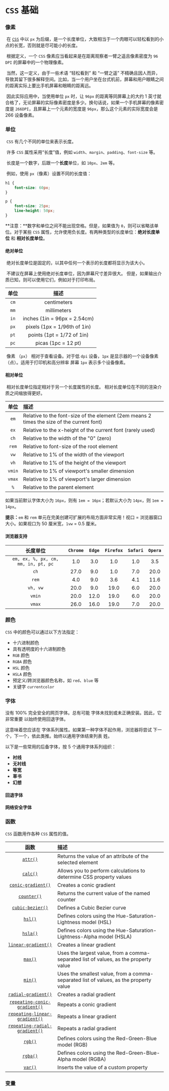 # `CSS` 基础

### 像素

​		在 [`CSS`](https://developer.mozilla.org/zh-CN/docs/Glossary/CSS) 中以 `px` 为后缀，是一个长度单位，大致相当于一个肉眼可以轻松看到的小点的长宽，否则就是尽可能小的长度。

​		根据定义，一个 `CSS` 像素应当看起来是在距离观察者一臂之遥且像素密度为 `96 DPI` 的屏幕中的一个物理像素。

​		当然，这一定义，由于一些术语 “轻松看到” 和 “一臂之遥” 不精确且因人而异，导致其留下很多解释空间。比如，当一个用户坐在台式机前，屏幕和用户眼睛之间的距离实际上要比手机屏幕和眼睛的距离远。

​		因此实际应用中，当使用单位 `px` 时，让 `96px` 的距离等同屏幕上的大约 1 英寸就合格了，无论屏幕的实际像素密度是多少。换句话说，如果一个手机屏幕的像素密度是 `266DPI`，且屏幕上一个元素的宽度是 `96px`，那么这个元素的实际宽度会是 266 设备像素。



### 单位

​		`CSS` 有几个不同的单位来表示长度。

​		许多 `CSS` 属性采用“长度”值，例如 `width`、`margin`、`padding`、`font-size` 等。

​		长度是一个数字，后跟一个**长度**单位，如 `10px`、`2em` 等。

​		例如，使用 `px`（像素）设置不同的长度值：

```css
h1 {
  	font-size: 60px;
}

p {
  	font-size: 25px;
  	line-height: 50px;
}
```

**注意：**数字和单位之间不能出现空格。但是，如果值为 `0`，则可以省略该单位。对于某些 `CSS` 属性，允许使用负长度。有两种类型的长度单位：**绝对长度单位** 和 **相对长度单位**。

#### 绝对单位

​		绝对长度单位是固定的，以其中任何一个表示的长度都将显示为该大小。

​		不建议在屏幕上使用绝对长度单位，因为屏幕尺寸差异很大。 但是，如果输出介质已知，则可以使用它们，例如对于打印布局。

| 单位 |             描述             |
| :--: | :--------------------------: |
| `cm` |         centimeters          |
| `mm` |         millimeters          |
| `in` | inches (1in = 96px = 2.54cm) |
| `px` | pixels (1px = 1/96th of 1in) |
| `pt` |  points (1pt = 1/72 of 1in)  |
| `pc` |     picas (1pc = 12 pt)      |

​		像素 （`px`） 相对于查看设备。对于低 `dpi` 设备，`1px` 是显示器的一个设备像素（点）。适用于打印机和高分辨率 屏幕 `1px` 表示多个设备像素。

#### 相对单位

​		相对长度单位指定相对于另一个长度属性的长度。 相对长度单位在不同的渲染介质之间缩放得更好。

|  单位  | 描述                                                         |
| :----: | :----------------------------------------------------------- |
|  `em`  | Relative to the font-size of the element (2em means 2 times the size of the current font) |
|  `ex`  | Relative to the x-height of the current font (rarely used)   |
|  `ch`  | Relative to the width of the "0" (zero)                      |
| `rem`  | Relative to font-size of the root element                    |
|  `vw`  | Relative to 1% of the width of the viewport                  |
|  `vh`  | Relative to 1% of the height of the viewport                 |
| `vmin` | Relative to 1% of viewport's smaller dimension               |
| `vmax` | Relative to 1% of viewport's larger dimension                |
|  `%`   | Relative to the parent element                               |

如果当前默认字体大小为 `16px`，则有 `1em = 16px`；若默认大小为 `14px`，则 `1em = 14px`。

**提示：**`em` 和 `rem` 单元在完美创建可扩展的布局方面非常实用！视口 = 浏览器窗口大小。如果视口为 50 厘米宽，`1vw` = 0.5 厘米。

#### 浏览器支持

|              长度单位               | `Chrome` | `Edge` | `Firefox` | `Safari` | `Opera` |
| :---------------------------------: | :------: | :----: | :-------: | :------: | :-----: |
| `em, ex, %, px, cm, mm, in, pt, pc` |   1.0    |  3.0   |    1.0    |   1.0    |   3.5   |
|                `ch`                 |   27.0   |  9.0   |    1.0    |   7.0    |  20.0   |
|                `rem`                |   4.0    |  9.0   |    3.6    |   4.1    |  11.6   |
|              `vh, vw`               |   20.0   |  9.0   |   19.0    |   6.0    |  20.0   |
|               `vmin`                |   20.0   |  12.0  |   19.0    |   6.0    |  20.0   |
|               `vmax`                |   26.0   |  16.0  |   19.0    |   7.0    |  20.0   |



### 颜色

`CSS` 中的颜色可以通过以下方法指定：

- 十六进制颜色
- 具有透明度的十六进制颜色
- `RGB` 颜色
- `RGBA` 颜色
- `HSL` 颜色
- `HSLA` 颜色
- 预定义/跨浏览器颜色名称，如 `red`、`blue` 等
- 关键字 `currentcolor`



### 字体

没有 100% 完全安全的网页字体。总有可能 字体未找到或未正确安装。因此，它非常重要 以始终使用回退字体。

这意味着您应该在 字体系列属性。如果第一种字体不起作用，浏览器将尝试 下一个，下一个，依此类推。始终以通用字体结束列表 姓。

以下是一些常用的后备字体，按 5 个通用字体系列组织：

- **衬线**
- **无衬线**
- **等宽**
- **草书**
- **幻想**

#### 回退字体

#### 网络安全字体



### 函数

`CSS` 函数用作各种 `CSS` 属性的值。

|                             函数                             | 描述                                                         |
| :----------------------------------------------------------: | :----------------------------------------------------------- |
|  [`attr()`](https://www.w3schools.com/cssref/func_attr.php)  | Returns the value of an attribute of the selected element    |
|  [`calc()`](https://www.w3schools.com/cssref/func_calc.php)  | Allows you to perform calculations to determine CSS property values |
| [`conic-gradient()`](https://www.w3schools.com/cssref/func_conic-gradient.php) | Creates a conic gradient                                     |
| [`counter()`](https://www.w3schools.com/cssref/func_counter.php) | Returns the current value of the named counter               |
| [`cubic-bezier()`](https://www.w3schools.com/cssref/func_cubic-bezier.php) | Defines a Cubic Bezier curve                                 |
|   [`hsl()`](https://www.w3schools.com/cssref/func_hsl.php)   | Defines colors using the Hue-Saturation-Lightness model (HSL) |
|  [`hsla()`](https://www.w3schools.com/cssref/func_hsla.php)  | Defines colors using the Hue-Saturation-Lightness-Alpha model (HSLA) |
| [`linear-gradient()`](https://www.w3schools.com/cssref/func_linear-gradient.php) | Creates a linear gradient                                    |
|   [`max()`](https://www.w3schools.com/cssref/func_max.php)   | Uses the largest value, from a comma-separated list of values, as the property value |
|   [`min()`](https://www.w3schools.com/cssref/func_min.php)   | Uses the smallest value, from a comma-separated list of values, as the property value |
| [`radial-gradient()`](https://www.w3schools.com/cssref/func_radial-gradient.php) | Creates a radial gradient                                    |
| [`repeating-conic-gradient()`](https://www.w3schools.com/cssref/func_repeating-conic-gradient.php) | Repeats a conic gradient                                     |
| [`repeating-linear-gradient()`](https://www.w3schools.com/cssref/func_repeating-linear-gradient.php) | Repeats a linear gradient                                    |
| [`repeating-radial-gradient()`](https://www.w3schools.com/cssref/func_repeating-radial-gradient.php) | Repeats a radial gradient                                    |
|   [`rgb()`](https://www.w3schools.com/cssref/func_rgb.php)   | Defines colors using the Red-Green-Blue model (RGB)          |
|  [`rgba()`](https://www.w3schools.com/cssref/func_rgba.php)  | Defines colors using the Red-Green-Blue-Alpha model (RGBA)   |
|   [`var()`](https://www.w3schools.com/cssref/func_var.php)   | Inserts the value of a custom property                       |



### 变量







